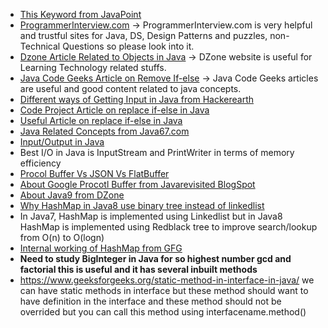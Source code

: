 - [This Keyword from JavaPoint](https://www.javatpoint.com/this-keyword)
- [ProgrammerInterview.com](https://www.programmerinterview.com/index.php/java-questions/system-exit0-try-catch-block-will-finally-block-execute/) -> ProgrammerInterview.com is very helpful and trustful sites for Java, DS, Design Patterns and puzzles, non-Technical Questions so please look into it.
- [Dzone Article Related to Objects in Java](https://dzone.com/articles/all-about-object?edition=387204&utm_source=Daily%20Digest&utm_medium=email&utm_campaign=Daily%20Digest%202018-08-08) -> DZone website is useful for Learning Technology related stuffs.
- [Java Code Geeks Article on Remove If-else](https://www.javacodegeeks.com/2014/10/factory-without-if-else.html) -> Java Code Geeks articles are useful and good content related to java concepts.
- [Different ways of Getting Input in Java from Hackerearth](https://hackthejava.wordpress.com/2016/09/16/inputoutput-in-java/)
- [Code Project Article on replace if-else in Java](https://www.codeproject.com/Articles/12508/Dude-are-you-still-programming-using-if-then-else)
- [Useful Article on replace if-else in Java](http://workingonbits.com/2011/07/24/how-to-avoid-ifelse-statements/)
- [Java Related Concepts from Java67.com](http://www.java67.com/2016/09/oops-concept-tutorial-in-java-object-oriented-programming.html#at_pco=smlwn-1.0&at_si=5b7171e64f1efb4d&at_ab=per-2&at_pos=0&at_tot=1)
- [Input/Output in Java](https://hackthejava.wordpress.com/2016/09/16/inputoutput-in-java/)
- Best I/O in Java is InputStream and PrintWriter in terms of memory efficiency
- [Procol Buffer Vs JSON Vs FlatBuffer](https://codeburst.io/json-vs-protocol-buffers-vs-flatbuffers-a4247f8bda6f)
- [About Google Procotl Buffer from Javarevisited BlogSpot](https://javarevisited.blogspot.com/2015/06/google-protocol-buffers-or-protobuf-java-serialization-alternative.html)
- [About Java9 from DZone](https://dzone.com/articles/new-language-features-in-java-9-adrian-d-finlay-me?edition=387209&utm_source=Daily%20Digest&utm_medium=email&utm_campaign=Daily%20Digest%202018-08-14)
- [Why HashMap in Java8 use binary tree instead of linkedlist](https://stackoverflow.com/questions/35888183/why-hash-maps-in-java-8-use-binary-tree-instead-of-linked-list)
- In Java7, HashMap is implemented using Linkedlist but in Java8 HashMap is implemented using Redblack tree to improve search/lookup from O(n) to O(logn)
- [Internal working of HashMap from GFG](https://www.geeksforgeeks.org/internal-working-of-hashmap-java/)
- **Need to study BigInteger in Java for so highest number gcd and factorial this is useful and it has several inbuilt methods**
- https://www.geeksforgeeks.org/static-method-in-interface-in-java/ we can have static methods in interface but these method should want to have definition in the interface and these method should not be overrided but you can call this method using interfacename.method()
